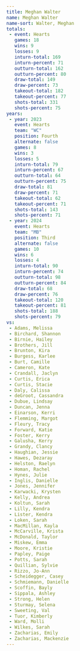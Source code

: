 ```yaml
---
title: Meghan Walter
name: Meghan Walter
name-sort: Walter, Meghan
totals:
 - event: Hearts
   games: 18
   wins: 9
   losses: 9
   inturn-total: 169
   inturn-percent: 71
   outturn-total: 162
   outturn-percent: 80
   draw-total: 149
   draw-percent: 73
   takeout-total: 182
   takeout-percent: 77
   shots-total: 331
   shots-percent: 75
years:
 - year: 2023
   event: Hearts
   team: "WC"
   position: Fourth
   alternate: false
   games: 8
   wins: 3
   losses: 5
   inturn-total: 79
   inturn-percent: 67
   outturn-total: 64
   outturn-percent: 75
   draw-total: 81
   draw-percent: 71
   takeout-total: 62
   takeout-percent: 71
   shots-total: 143
   shots-percent: 71
 - year: 2024
   event: Hearts
   team: "MB"
   position: Third
   alternate: false
   games: 10
   wins: 6
   losses: 4
   inturn-total: 90
   inturn-percent: 74
   outturn-total: 98
   outturn-percent: 84
   draw-total: 68
   draw-percent: 76
   takeout-total: 120
   takeout-percent: 81
   shots-total: 188
   shots-percent: 79
vs:
 - Adams, Melissa
 - Birchard, Shannon
 - Birnie, Hailey
 - Brothers, Jill
 - Brunton, Kira
 - Burgess, Karlee
 - Burt, Camille
 - Cameron, Kate
 - Crandall, Jaclyn
 - Curtis, Erica
 - Curtis, Stacie
 - Daly, Calissa
 - deGroot, Cassandra
 - Dubue, Lindsay
 - Duncan, Jenna
 - Einarson, Kerri
 - Flemming, Margot
 - Fleury, Tracy
 - Forward, Katie
 - Foster, Kerry
 - Galusha, Kerry
 - Grandy, Clancy
 - Haughian, Jessie
 - Hawes, Dezaray
 - Helston, Raelyn
 - Homan, Rachel
 - Hynes, Julie
 - Inglis, Danielle
 - Jones, Jennifer
 - Karwacki, Krysten
 - Kelly, Andrea
 - Koltun, Sarah
 - Lilly, Kendra
 - Lister, Kendra
 - Loken, Sarah
 - MacMillan, Kayla
 - McCarville, Krista
 - McDonald, Taylor
 - Miskew, Emma
 - Moore, Kristie
 - Papley, Paige
 - Potts, Sarah
 - Quillian, Sylvie
 - Rizzo, Jo-Ann
 - Scheidegger, Casey
 - Schmiemann, Danielle
 - Scoffin, Bayly
 - Sippala, Ashley
 - Strong, Helen
 - Sturmay, Selena
 - Sweeting, Val
 - Tuor, Kimberly
 - Ward, Molli
 - Wilkes, Sarah
 - Zacharias, Emily
 - Zacharias, Mackenzie
---
```

